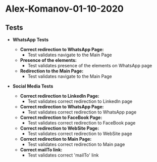 # **Alex-Komanov-01-10-2020**   
## Tests   
- **WhatsApp Tests**
   - **Correct redirection to WhatsApp Page:**   
        - Test validates navigate to the Main Page
   - **Presence of the elements:**   
        - Test validates presence of the elements on WhatsApp page
   - **Redirection to the Main Page:**   
        - Test validates navigate to the Main Page
        
                
- **Social Media Tests**
   - **Correct redirection to LinkedIn Page:**   
        - Test validates correct redirection to LinkedIn page
   - **Correct redirection to WhatsApp Page:**   
        - Test validates correct redirection to WhatsApp page
   - **Correct redirection to FaceBook Page:**   
        - Test validates correct redirection to FaceBook page
   - **Correct redirection to WebSite Page:**   
        - Test validates correct redirection to WebSite page
   - **Correct redirection to Main Page:**   
        - Test validates correct redirection to Main page
   - **Correct mailTo link:**   
        - Test validates correct 'mailTo' link
   
 
